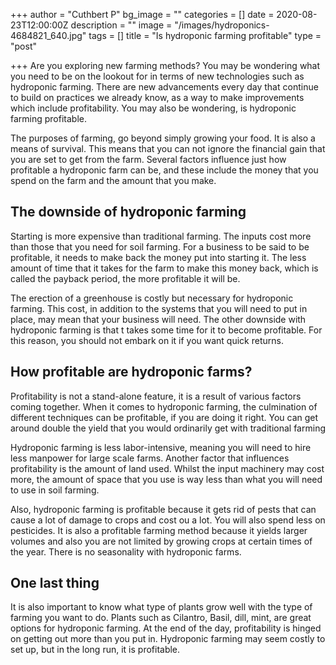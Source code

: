 +++
author = "Cuthbert P"
bg_image = ""
categories = []
date = 2020-08-23T12:00:00Z
description = ""
image = "/images/hydroponics-4684821_640.jpg"
tags = []
title = "Is hydroponic farming profitable"
type = "post"

+++
Are you exploring new farming methods? You may be wondering what you need to be on the lookout for in terms of new technologies such as hydroponic farming. There are new advancements every day that continue to build on practices we already know, as a way to make improvements which include profitability. You may also be wondering, is hydroponic farming profitable.

The purposes of farming, go beyond simply growing your food. It is also a means of survival. This means that you can not ignore the financial gain that you are set to get from the farm. Several factors influence just how profitable a hydroponic farm can be, and these include the money that you spend on the farm and the amount that you make.

## The downside of hydroponic farming

Starting is more expensive than traditional farming. The inputs cost more than those that you need for soil farming. For a business to be said to be profitable, it needs to make back the money put into starting it. The less amount of time that it takes for the farm to make this money back, which is called the payback period, the more profitable it will be.

The erection of a greenhouse is costly but necessary for hydroponic farming. This cost, in addition to the systems that you will need to put in place, may mean that your business will need. The other downside with hydroponic farming is that t takes some time for it to become profitable. For this reason, you should not embark on it if you want quick returns.

## 

## How profitable are hydroponic farms?

Profitability is not a stand-alone feature, it is a result of various factors coming together. When it comes to hydroponic farming, the culmination of different techniques can be profitable, if you are doing it right. You can get around double the yield that you would ordinarily get with traditional farming

Hydroponic farming is less labor-intensive, meaning you will need to hire less manpower for large scale farms. Another factor that influences profitability is the amount of land used. Whilst the input machinery may cost more, the amount of space that you use is way less than what you will need to use in soil farming.

Also, hydroponic farming is profitable because it gets rid of pests that can cause a lot of damage to crops and cost ou a lot. You will also spend less on pesticides. It is also a profitable farming method because it yields larger volumes and also you are not limited by growing crops at certain times of the year. There is no seasonality with hydroponic farms.

## One last thing

It is also important to know what type of plants grow well with the type of farming you want to do. Plants such as Cilantro, Basil, dill, mint, are great options for hydroponic farming. At the end of the day, profitability is hinged on getting out more than you put in. Hydroponic farming may seem costly to set up, but in the long run, it is profitable.